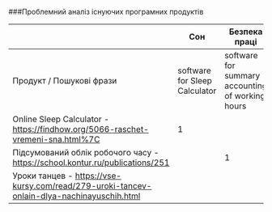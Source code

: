 ###Проблемний аналіз існуючих програмних продуктів

|  | Сон | Безпека праці| Танці  | Тип ліцензії | Примітка | 
| --- | --- | ---| --- | --- | --- |
| Продукт / Пошукові фрази | software for Sleep Calculator | software for  summary accounting of working hours |  software for dance lessons|  |  |
| Online Sleep Calculator - https://findhow.org/5066-raschet-vremeni-sna.html%7C | 1 |  |  | Free |  |
| Підсумований облік робочого часу - https://school.kontur.ru/publications/251 |  | 1 |  | Free |  |
| Уроки танцев - https://vse-kursy.com/read/279-uroki-tancev-onlain-dlya-nachinayuschih.html |  | | 2 | Free |  | 
